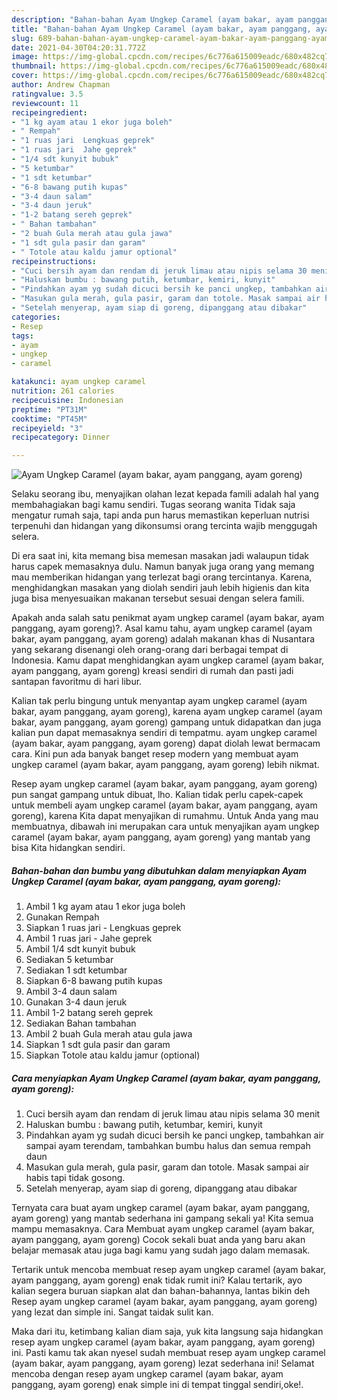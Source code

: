 ```yaml
---
description: "Bahan-bahan Ayam Ungkep Caramel (ayam bakar, ayam panggang, ayam goreng) Sederhana Untuk Jualan"
title: "Bahan-bahan Ayam Ungkep Caramel (ayam bakar, ayam panggang, ayam goreng) Sederhana Untuk Jualan"
slug: 689-bahan-bahan-ayam-ungkep-caramel-ayam-bakar-ayam-panggang-ayam-goreng-sederhana-untuk-jualan
date: 2021-04-30T04:20:31.772Z
image: https://img-global.cpcdn.com/recipes/6c776a615009eadc/680x482cq70/ayam-ungkep-caramel-ayam-bakar-ayam-panggang-ayam-goreng-foto-resep-utama.jpg
thumbnail: https://img-global.cpcdn.com/recipes/6c776a615009eadc/680x482cq70/ayam-ungkep-caramel-ayam-bakar-ayam-panggang-ayam-goreng-foto-resep-utama.jpg
cover: https://img-global.cpcdn.com/recipes/6c776a615009eadc/680x482cq70/ayam-ungkep-caramel-ayam-bakar-ayam-panggang-ayam-goreng-foto-resep-utama.jpg
author: Andrew Chapman
ratingvalue: 3.5
reviewcount: 11
recipeingredient:
- "1 kg ayam atau 1 ekor juga boleh"
- " Rempah"
- "1 ruas jari  Lengkuas geprek"
- "1 ruas jari  Jahe geprek"
- "1/4 sdt kunyit bubuk"
- "5 ketumbar"
- "1 sdt ketumbar"
- "6-8 bawang putih kupas"
- "3-4 daun salam"
- "3-4 daun jeruk"
- "1-2 batang sereh geprek"
- " Bahan tambahan"
- "2 buah Gula merah atau gula jawa"
- "1 sdt gula pasir dan garam"
- " Totole atau kaldu jamur optional"
recipeinstructions:
- "Cuci bersih ayam dan rendam di jeruk limau atau nipis selama 30 menit"
- "Haluskan bumbu : bawang putih, ketumbar, kemiri, kunyit"
- "Pindahkan ayam yg sudah dicuci bersih ke panci ungkep, tambahkan air sampai ayam terendam, tambahkan bumbu halus dan semua rempah daun"
- "Masukan gula merah, gula pasir, garam dan totole. Masak sampai air habis tapi tidak gosong."
- "Setelah menyerap, ayam siap di goreng, dipanggang atau dibakar"
categories:
- Resep
tags:
- ayam
- ungkep
- caramel

katakunci: ayam ungkep caramel 
nutrition: 261 calories
recipecuisine: Indonesian
preptime: "PT31M"
cooktime: "PT45M"
recipeyield: "3"
recipecategory: Dinner

---
```



![Ayam Ungkep Caramel (ayam bakar, ayam panggang, ayam goreng)](https://img-global.cpcdn.com/recipes/6c776a615009eadc/680x482cq70/ayam-ungkep-caramel-ayam-bakar-ayam-panggang-ayam-goreng-foto-resep-utama.jpg)

Selaku seorang ibu, menyajikan olahan lezat kepada famili adalah hal yang membahagiakan bagi kamu sendiri. Tugas seorang  wanita Tidak saja mengatur rumah saja, tapi anda pun harus memastikan keperluan nutrisi terpenuhi dan hidangan yang dikonsumsi orang tercinta wajib menggugah selera.

Di era  saat ini, kita memang bisa memesan masakan jadi walaupun tidak harus capek memasaknya dulu. Namun banyak juga orang yang memang mau memberikan hidangan yang terlezat bagi orang tercintanya. Karena, menghidangkan masakan yang diolah sendiri jauh lebih higienis dan kita juga bisa menyesuaikan makanan tersebut sesuai dengan selera famili. 



Apakah anda salah satu penikmat ayam ungkep caramel (ayam bakar, ayam panggang, ayam goreng)?. Asal kamu tahu, ayam ungkep caramel (ayam bakar, ayam panggang, ayam goreng) adalah makanan khas di Nusantara yang sekarang disenangi oleh orang-orang dari berbagai tempat di Indonesia. Kamu dapat menghidangkan ayam ungkep caramel (ayam bakar, ayam panggang, ayam goreng) kreasi sendiri di rumah dan pasti jadi santapan favoritmu di hari libur.

Kalian tak perlu bingung untuk menyantap ayam ungkep caramel (ayam bakar, ayam panggang, ayam goreng), karena ayam ungkep caramel (ayam bakar, ayam panggang, ayam goreng) gampang untuk didapatkan dan juga kalian pun dapat memasaknya sendiri di tempatmu. ayam ungkep caramel (ayam bakar, ayam panggang, ayam goreng) dapat diolah lewat bermacam cara. Kini pun ada banyak banget resep modern yang membuat ayam ungkep caramel (ayam bakar, ayam panggang, ayam goreng) lebih nikmat.

Resep ayam ungkep caramel (ayam bakar, ayam panggang, ayam goreng) pun sangat gampang untuk dibuat, lho. Kalian tidak perlu capek-capek untuk membeli ayam ungkep caramel (ayam bakar, ayam panggang, ayam goreng), karena Kita dapat menyajikan di rumahmu. Untuk Anda yang mau membuatnya, dibawah ini merupakan cara untuk menyajikan ayam ungkep caramel (ayam bakar, ayam panggang, ayam goreng) yang mantab yang bisa Kita hidangkan sendiri.

<!--inarticleads1-->

##### Bahan-bahan dan bumbu yang dibutuhkan dalam menyiapkan Ayam Ungkep Caramel (ayam bakar, ayam panggang, ayam goreng):

1. Ambil 1 kg ayam atau 1 ekor juga boleh
1. Gunakan  Rempah
1. Siapkan 1 ruas jari - Lengkuas geprek
1. Ambil 1 ruas jari - Jahe geprek
1. Ambil 1/4 sdt kunyit bubuk
1. Sediakan 5 ketumbar
1. Sediakan 1 sdt ketumbar
1. Siapkan 6-8 bawang putih kupas
1. Ambil 3-4 daun salam
1. Gunakan 3-4 daun jeruk
1. Ambil 1-2 batang sereh geprek
1. Sediakan  Bahan tambahan
1. Ambil 2 buah Gula merah atau gula jawa
1. Siapkan 1 sdt gula pasir dan garam
1. Siapkan  Totole atau kaldu jamur (optional)




<!--inarticleads2-->

##### Cara menyiapkan Ayam Ungkep Caramel (ayam bakar, ayam panggang, ayam goreng):

1. Cuci bersih ayam dan rendam di jeruk limau atau nipis selama 30 menit
1. Haluskan bumbu : bawang putih, ketumbar, kemiri, kunyit
1. Pindahkan ayam yg sudah dicuci bersih ke panci ungkep, tambahkan air sampai ayam terendam, tambahkan bumbu halus dan semua rempah daun
1. Masukan gula merah, gula pasir, garam dan totole. Masak sampai air habis tapi tidak gosong.
1. Setelah menyerap, ayam siap di goreng, dipanggang atau dibakar




Ternyata cara buat ayam ungkep caramel (ayam bakar, ayam panggang, ayam goreng) yang mantab sederhana ini gampang sekali ya! Kita semua mampu memasaknya. Cara Membuat ayam ungkep caramel (ayam bakar, ayam panggang, ayam goreng) Cocok sekali buat anda yang baru akan belajar memasak atau juga bagi kamu yang sudah jago dalam memasak.

Tertarik untuk mencoba membuat resep ayam ungkep caramel (ayam bakar, ayam panggang, ayam goreng) enak tidak rumit ini? Kalau tertarik, ayo kalian segera buruan siapkan alat dan bahan-bahannya, lantas bikin deh Resep ayam ungkep caramel (ayam bakar, ayam panggang, ayam goreng) yang lezat dan simple ini. Sangat taidak sulit kan. 

Maka dari itu, ketimbang kalian diam saja, yuk kita langsung saja hidangkan resep ayam ungkep caramel (ayam bakar, ayam panggang, ayam goreng) ini. Pasti kamu tak akan nyesel sudah membuat resep ayam ungkep caramel (ayam bakar, ayam panggang, ayam goreng) lezat sederhana ini! Selamat mencoba dengan resep ayam ungkep caramel (ayam bakar, ayam panggang, ayam goreng) enak simple ini di tempat tinggal sendiri,oke!.

